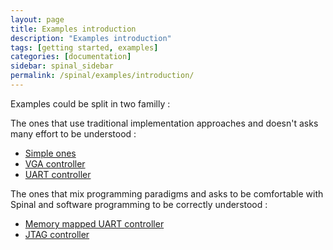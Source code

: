 ```yaml
---
layout: page
title: Examples introduction
description: "Examples introduction"
tags: [getting started, examples]
categories: [documentation]
sidebar: spinal_sidebar
permalink: /spinal/examples/introduction/
---
```


Examples could be split in two familly :

The ones that use traditional implementation approaches and doesn't asks many effort to be understood :

- [Simple ones](/SpinalDoc/spinal/examples/simple_ones/)
- [VGA controller](/SpinalDoc/spinal/examples/vga/)
- [UART controller](/SpinalDoc/spinal/examples/uart/)

The ones that mix programming paradigms and asks to be comfortable with Spinal and software programming to be correctly understood :

- [Memory mapped UART controller](/SpinalDoc/spinal/examples/memory_mapped_uart/)
- [JTAG controller](/SpinalDoc/spinal/examples/jtag/)
